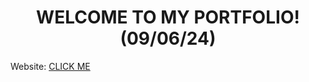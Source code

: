 <h1><center>WELCOME TO MY PORTFOLIO! (09/06/24)</center></h1>
Website: <a href="https://tonyhuynh-lab.github.io/"> CLICK ME </a>
